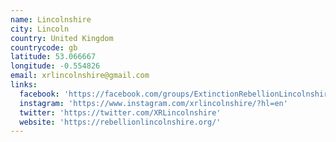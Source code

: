 ```yaml
---
name: Lincolnshire
city: Lincoln
country: United Kingdom
countrycode: gb
latitude: 53.066667
longitude: -0.554826
email: xrlincolnshire@gmail.com
links:
  facebook: 'https://facebook.com/groups/ExtinctionRebellionLincolnshire'
  instagram: 'https://www.instagram.com/xrlincolnshire/?hl=en'
  twitter: 'https://twitter.com/XRLincolnshire'
  website: 'https://rebellionlincolnshire.org/'
---
```


